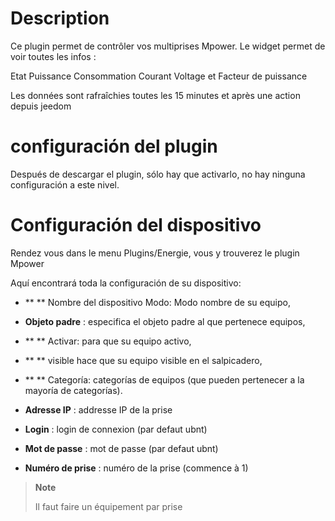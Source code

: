 Description 
===========

Ce plugin permet de contrôler vos multiprises Mpower. Le widget permet
de voir toutes les infos :

Etat Puissance Consommation Courant Voltage et Facteur de puissance

Les données sont rafraîchies toutes les 15 minutes et après une action
depuis jeedom

configuración del plugin
=======================

Después de descargar el plugin, sólo hay que activarlo,
no hay ninguna configuración a este nivel.

Configuración del dispositivo
=============================

Rendez vous dans le menu Plugins/Energie, vous y trouverez le plugin
Mpower

Aquí encontrará toda la configuración de su dispositivo:

-   ** ** Nombre del dispositivo Modo: Modo nombre de su equipo,

-   **Objeto padre** : especifica el objeto padre al que pertenece
    equipos,

-   ** ** Activar: para que su equipo activo,

-   ** ** visible hace que su equipo visible en el salpicadero,

-   ** ** Categoría: categorías de equipos (que pueden pertenecer a
    la mayoría de categorías).

-   **Adresse IP** : addresse IP de la prise

-   **Login** : login de connexion (par defaut ubnt)

-   **Mot de passe** : mot de passe (par defaut ubnt)

-   **Numéro de prise** : numéro de la prise (commence à 1)

> **Note**
>
> Il faut faire un équipement par prise
